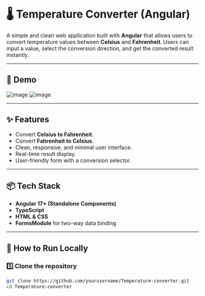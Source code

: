 # 🌡️ Temperature Converter (Angular)

A simple and clean web application built with **Angular** that allows users to convert temperature values between **Celsius** and **Fahrenheit**. Users can input a value, select the conversion direction, and get the converted result instantly.

---

## 📸 Demo

![image](https://github.com/user-attachments/assets/0bec9631-a4da-4e60-b5bf-a046c1fd89c8)
![image](https://github.com/user-attachments/assets/98faed79-cd50-4a4a-a335-9cc578e89134)


---

## ✨ Features

- Convert **Celsius to Fahrenheit**.
- Convert **Fahrenheit to Celsius**.
- Clean, responsive, and minimal user interface.
- Real-time result display.
- User-friendly form with a conversion selector.

---

## 📦 Tech Stack

- **Angular 17+ (Standalone Components)**
- **TypeScript**
- **HTML & CSS**
- **FormsModule** for two-way data binding

---

## 🚀 How to Run Locally

### 1️⃣ Clone the repository
```bash
git clone https://github.com/yourusername/Temperature-converter.git
cd Temperature-converter
